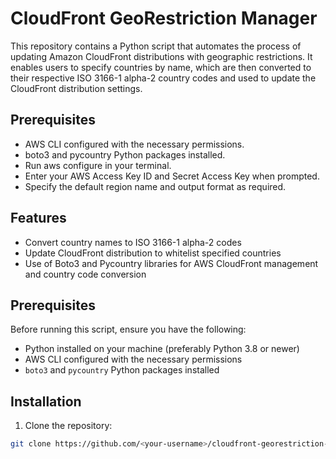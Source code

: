 # CloudFront GeoRestriction Manager

This repository contains a Python script that automates the process of updating Amazon CloudFront distributions with geographic restrictions. It enables users to specify countries by name, which are then converted to their respective ISO 3166-1 alpha-2 country codes and used to update the CloudFront distribution settings.

## Prerequisites

- AWS CLI configured with the necessary permissions.
- boto3 and pycountry Python packages installed.
- Run aws configure in your terminal.
- Enter your AWS Access Key ID and Secret Access Key when prompted.
- Specify the default region name and output format as required.
  
## Features

- Convert country names to ISO 3166-1 alpha-2 codes
- Update CloudFront distribution to whitelist specified countries
- Use of Boto3 and Pycountry libraries for AWS CloudFront management and country code conversion

## Prerequisites

Before running this script, ensure you have the following:
- Python installed on your machine (preferably Python 3.8 or newer)
- AWS CLI configured with the necessary permissions
- `boto3` and `pycountry` Python packages installed

## Installation

1. Clone the repository:
```bash
git clone https://github.com/<your-username>/cloudfront-georestriction-manager.git
